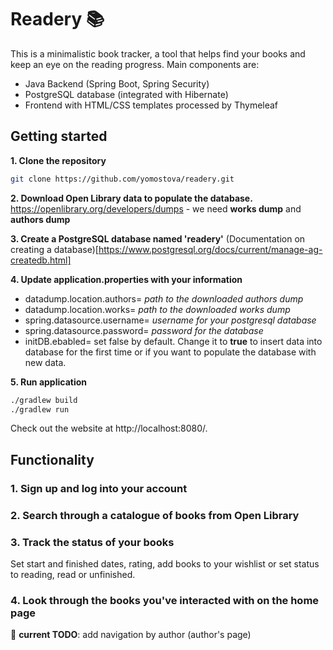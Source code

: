 # Readery :books:
This is a minimalistic book tracker, a tool that helps find your books and keep an eye on the reading progress.
Main components are:
- Java Backend (Spring Boot, Spring Security)
- PostgreSQL database (integrated with Hibernate)
- Frontend with HTML/CSS templates processed by Thymeleaf 

## Getting started
**1. Clone the repository**
```bash
git clone https://github.com/yomostova/readery.git
```
**2. Download Open Library data to populate the database.**\
https://openlibrary.org/developers/dumps - we need **works dump** and **authors dump**

**3. Create a PostgreSQL database named 'readery'**
(Documentation on creating a database)[https://www.postgresql.org/docs/current/manage-ag-createdb.html]

**4. Update application.properties with your information**
- datadump.location.authors= _path to the downloaded authors dump_
- datadump.location.works= _path to the downloaded works dump_
- spring.datasource.username= _username for your postgresql database_
- spring.datasource.password= _password for the database_
- initDB.ebabled= set false by default. Change it to **true** to insert data into database for the first time or if you want to populate the database with new data.

**5. Run application**
```bash
./gradlew build
./gradlew run
```
Check out the website at http://localhost:8080/.


## Functionality
### 1. Sign up and log into your account
### 2. Search through a catalogue of books from Open Library
### 3. Track the status of your books
Set start and finished dates, rating, add books to your wishlist or set status to reading, read or unfinished. 
### 4. Look through the books you've interacted with on the home page


:small_blue_diamond: **current TODO**: add navigation by author (author's page)

